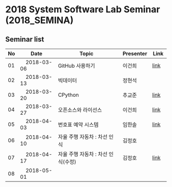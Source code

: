# 2018 System Software Lab Seminar (2018_SEMINA)

## Seminar list

| No |      Date      |               Topic                |  Presenter  |    Link   |
|----|----------------|------------------------------------|-------------|-----------|
| 01 |     2018-03-06 |GitHub 사용하기|이건희|[link](https://github.com/KITSSL/2018_SEMINA/blob/master/src/GitHub%EB%A1%9C%20%ED%94%84%EB%A1%9C%EC%A0%9D%ED%8A%B8%20%EC%9A%B4%EC%98%81%ED%95%98%EA%B8%B0.pdf)|
| 02 |     2018-03-13 |빅데이터|정현석|           |
| 03 |     2018-03-20 |CPython|추교준|[link](https://github.com/KITSSL/2018_SEMINA/blob/master/src/180320%20%ED%8C%8C%EC%9D%B4%EC%8D%AC%20%EC%84%B8%EB%AF%B8%EB%82%98%EC%9E%90%EB%A3%8C.pdf)|
| 04 |     2018-03-27 |오픈소스와 라이선스|이건희|[link](https://github.com/KITSSL/2018_SEMINA/blob/master/src/%EC%98%A4%ED%94%88%EC%86%8C%EC%8A%A4%EC%99%80%20%EB%9D%BC%EC%9D%B4%EC%84%A0%EC%8A%A4.pdf)|
| 05 |     2018-04-03 |번호표 예약 시스템 |임한솔|[link](https://github.com/KITSSL/2018_SEMINA/blob/master/src/2018_04_05_%EC%9E%84%ED%95%9C%EC%86%94_%EC%84%B8%EB%AF%B8%EB%82%98.pptx)|
| 06 |     2018-04-10 |자율 주행 자동차 : 차선 인식|김정호|           |
| 07 |     2018-04-17 |자율 주행 자동차 : 차선 인식(수정)|김정호|  [link](https://github.com/KITSSL/2018_SEMINA/blob/205e597254ee573249b7804efed652250cc757cf/src/0417%20%EC%84%B8%EB%AF%B8%EB%82%98.pdf)       |
| 08 |     2018-05-01 | <title> |박성훈| |
| 08 |     2018-05-01 | 2017 임베디드 경진대회 개발 관련|정현석|[link](https://github.com/KITSSL/2018_SEMINA/blob/master/src/20180508_2017%EC%9E%90%EC%9C%A8%EC%A3%BC%ED%96%89%EC%9E%90%EB%8F%99%EC%B0%A8%EA%B0%9C%EB%B0%9C.pptx)|
| 09 |     2018-05-15 |영상처리 직선검출|추교준|[link](https://github.com/KITSSL/2018_SEMINA/blob/master/src/5%EC%9B%94%2015%EC%9D%BC%20%EC%98%81%EC%83%81%EC%A7%81%EC%84%A0%EA%B2%80%EC%B6%9C%20%EC%84%B8%EB%AF%B8%EB%82%98.pdf)|
| 10 |     2018-05-29 |웹 서버 라이브러리 만들기|이건희| |

## Note

- 5월 22일은 공휴일 이므로 세미나 없음
-
-
